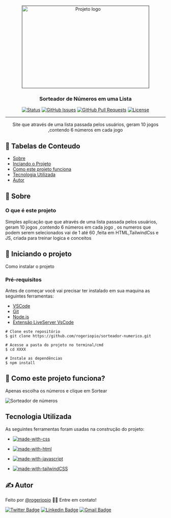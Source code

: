 <p align="center">
  <a href="" rel="noopener">
  <img width="400px" height="259px"  src="img/sorteador.png" alt="Projeto logo"></a>
</p>

<h3 align="center">Sorteador de Números em uma Lista</h3>

<div align="center">

[![Status](https://img.shields.io/badge/status-active-success.svg)]()
[![GitHub Issues](https://img.shields.io/github/issues/rogeriopio/sorteador-numerico)](https://github.com/rogeriopio/sorteador-numerico/issues)
[![GitHub Pull Requests](https://img.shields.io/github/issues-pr/rogeriopio/sorteador-numerico)](https://github.com/rogeriopio/sorteador-numerico/pulls)
[![License](https://img.shields.io/badge/license-MIT-blue.svg)](/LICENSE)

</div>

---

<p align="center"> Site que através de uma lista passada pelos  usuários, geram 10 jogos ,contendo 6 números em cada jogo
    <br> 
</p>

## 📝 Tabelas de Conteudo

-   [Sobre](#sobre)
-   [Inciando o Projeto](#iniciando-o-projeto)
-   [ Como este projeto funciona](#como-este-projeto-funciona)
-   [Tecnologia Utilizada](#tecnologia-utilizada)
-   [Autor](#Autor)

## 🧐 Sobre

### O que é este projeto

<p>Simples aplicação que que através de uma lista passada pelos   usuários, geram 10 jogos ,contendo 6 números em cada jogo , os numeros que podem serem selecionados  vai de 1 até 60 ,feita em HTML,TailwindCss e JS, criada para treinar logica e conceitos</p>

## 🏁 Iniciando o projeto

Como instalar o projeto

### Pré-requisitos

Antes de começar você vai precisar ter instalado em sua maquina as seguintes ferramentas:

-   [VSCode](https://code.visualstudio.com/)
-   [Git](https://git-scm.com)
-   [Node.js](https://nodejs.org/en/)
-   [Extensão LiveServer VsCode](https://marketplace.visualstudio.com/items?itemName=ritwickdey.LiveServer)

```
# Clone este repositório
$ git clone https://github.com/rogeriopio/sorteador-numerico.git

# Acesse a pasta do projeto no terminal/cmd
$ cd XXXX

# Instale as dependências
$ npm install
```

## 🔧 Como este projeto funciona?

<p>Apenas escolha  os números e  clique em Sortear</p>

<img  src="img/sorteador.gif" alt="Sorteador de números"></a>

## Tecnologia Utilizada

As seguintes ferramentas foram usadas na construção do projeto:

-   [![made-with-css](https://img.shields.io/badge/Made%20with-css-1f425f.svg)](https://developer.mozilla.org/pt-BR/docs/Web/CSS)
-   [![made-with-html](https://img.shields.io/badge/Made%20with-html-1f425f.svg)](https://developer.mozilla.org/pt-BR/docs/Web/HTML)

-   [![made-with-javascript](https://img.shields.io/badge/Made%20with-JavaScript-1f425f.svg)](https://developer.mozilla.org/pt-BR/docs/Web/JavaScript)
-   [![made-with-tailwindCSS](https://img.shields.io/badge/Made_with-TailwindCSS-2c4c65)](https://tailwindcss.com/)

## ✍️ Autor

Feito por [@rogeriopio](https://github.com/rogeriopio/) 👋🏽 Entre em contato!

[![Twitter Badge](https://img.shields.io/badge/-@rogerioxpio-1ca0f1?style=flat-square&labelColor=1ca0f1&logo=twitter&logoColor=white&link=https://twitter.com/rogerioxpio)](https://twitter.com/rogerioxpio) [![Linkedin Badge](https://img.shields.io/badge/-Rogerio-blue?style=flat-square&logo=Linkedin&logoColor=white&link=https://www.linkedin.com/in/rogerioxpio/)](https://www.linkedin.com/in/rogerioxpio/)
[![Gmail Badge](https://img.shields.io/badge/-rogerioxpio@gmail.com-c14438?style=flat-square&logo=Gmail&logoColor=white&link=mailto:rogerioxpio@gmail.com)](mailto:rogerioxpio@gmail.com)
